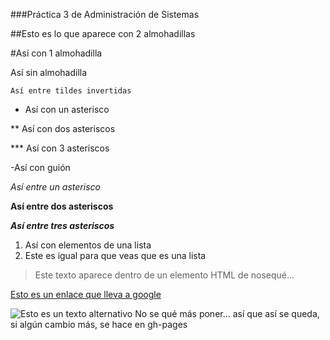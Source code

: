 ###Práctica 3 de Administración de Sistemas

##Esto es lo que aparece con 2 almohadillas

#Así con 1 almohadilla

Así sin almohadilla

```
Así entre tildes invertidas
```

* Así con un asterisco

** Así con dos asteriscos

*** Así con 3 asteriscos

-Así con guión

*Así entre un asterisco*

**Así entre dos asteriscos**

***Así entre tres asteriscos***

1. Así con elementos de una lista
2. Este es igual para que veas que es una lista

> Este texto aparece dentro de un elemento HTML de nosequé...

[Esto es un enlace que lleva a google](www.google.es "Vamos a google")

![Esto es un texto alternativo](www.google.es "Título de una imágen")
No se qué más poner... así que así se queda, si algún cambio más, se hace en gh-pages

